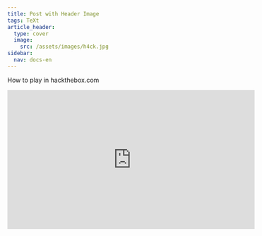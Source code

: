 ```yaml
---
title: Post with Header Image
tags: TeXt
article_header:
  type: cover
  image:
    src: /assets/images/h4ck.jpg
sidebar:
  nav: docs-en
---
```


How to play in hackthebox.com
<!--more-->

<iframe width="560" height="315" src="https://www.youtube.com/embed/BEpRJ_S-LnU?si=oK6DXmA6wDYQ32lz" title="YouTube video player" frameborder="0" allow="accelerometer; autoplay; clipboard-write; encrypted-media; gyroscope; picture-in-picture; web-share" referrerpolicy="strict-origin-when-cross-origin" allowfullscreen></iframe>
